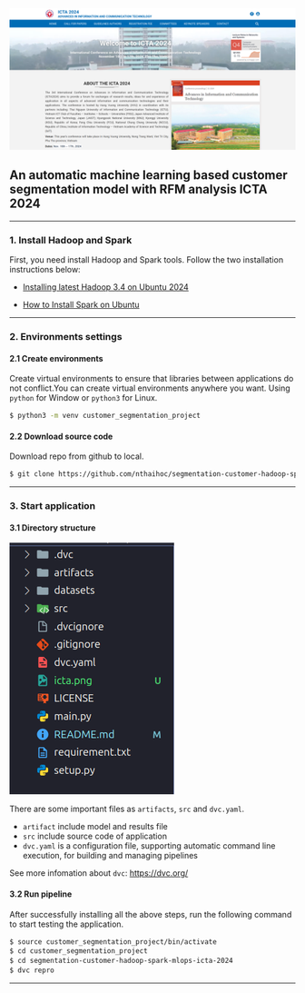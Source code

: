 <img src="icta.png" alt="MarineGEO circle logo" style=auto/>

## An automatic machine learning based customer segmentation model with RFM analysis ICTA 2024
---

### 1. Install Hadoop and Spark
First, you need install Hadoop and Spark tools. Follow the two installation instructions below:

+ [Installing latest Hadoop 3.4 on Ubuntu 2024](https://medium.com/@nsidana123/installing-latest-hadoop-3-4-on-ubuntu-2024-easy-installation-guide-874f889fede7)

+ [How to Install Spark on Ubuntu](https://medium.com/@redswitches/how-to-install-spark-on-ubuntu-965266d290d6)

---
### 2. Environments settings
#### 2.1 Create environments

Create virtual environments to ensure that libraries between applications do not conflict.You can create virtual environments anywhere you want. Using `python` for Window or `python3` for Linux.

```bash
$ python3 -m venv customer_segmentation_project
```
#### 2.2 Download source code
Download repo from github to local.

```bash
$ git clone https://github.com/nthaihoc/segmentation-customer-hadoop-spark-mlops-icta-2024.git
```
---
### 3. Start application
#### 3.1 Directory structure

<img src="folder_structure.png" alt="MarineGEO circle logo" style=auto/>

There are some important files as `artifacts`, `src` and `dvc.yaml`.

+ `artifact` include model and results file
+ `src` include source code of application
+ `dvc.yaml` is a configuration file, supporting automatic command line execution, for building and managing pipelines

See more infomation about `dvc`: https://dvc.org/

#### 3.2 Run pipeline

After successfully installing all the above steps, run the following command to start testing the application.
```bash
$ source customer_segmentation_project/bin/activate
$ cd customer_segmentation_project
$ cd segmentation-customer-hadoop-spark-mlops-icta-2024
$ dvc repro
```
---